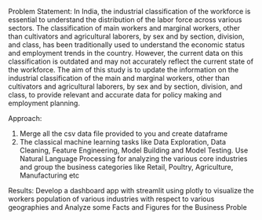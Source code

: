 Problem Statement:
In India, the industrial classification of the workforce is essential to understand the distribution of
the labor force across various sectors. The classification of main workers and marginal workers,
other than cultivators and agricultural laborers, by sex and by section, division, and class, has
been traditionally used to understand the economic status and employment trends in the
country. However, the current data on this classification is outdated and may not accurately
reflect the current state of the workforce. The aim of this study is to update the information on
the industrial classification of the main and marginal workers, other than cultivators and
agricultural laborers, by sex and by section, division, and class, to provide relevant and accurate
data for policy making and employment planning.

Approach:
1) Merge all the csv data file provided to you and create dataframe
2) The classical machine learning tasks like Data Exploration, Data Cleaning, Feature
Engineering, Model Building and Model Testing. Use Natural Language Processing for
analyzing the various core industries and group the business categories like Retail, Poultry,
Agriculture, Manufacturing etc

Results:
Develop a dashboard app with streamlit using plotly to visualize the workers population of
various industries with respect to various geographies and Analyze some Facts and Figures for
the Business Proble
